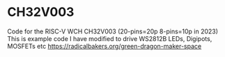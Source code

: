 # CH32V003
Code for the RISC-V WCH CH32V003 (20-pins=20p 8-pins=10p in 2023)
This is example code I have modified to drive WS2812B LEDs, Digipots, MOSFETs etc
https://radicalbakers.org/green-dragon-maker-space
